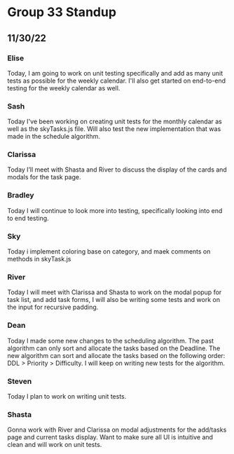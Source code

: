 # Group 33 Standup
## 11/30/22

### Elise
Today, I am going to work on unit testing specifically and add as many unit tests as possible for the weekly calendar. I'll also get started on end-to-end testing for the weekly calendar as well.

### Sash
Today I've been working on creating unit tests for the monthly calendar as well as the skyTasks.js file. Will also test the new implementation that was made in the schedule algorithm.

### Clarissa
Today I’ll meet with Shasta and River to discuss the display of the cards and modals for the task page.

### Bradley
Today I will continue to look more into testing, specifically looking into end to end testing.

### Sky
Today i implement coloring base on category, and maek comments on methods in skyTask.js

### River
Today I will meet with Clarissa and Shasta to work on the modal popup for task list, and add task forms, I will also be writing some tests and work on the input for recursive padding.

### Dean
Today I made some new changes to the scheduling algorithm. The past algorithm can only sort and allocate the tasks based on the Deadline. The new algorithm can sort and allocate the tasks based on the following order: DDL > Priority > Difficulty. I will keep on writing new tests for the algorithm.

### Steven
Today I plan to work on writing unit tests.

### Shasta
Gonna work with River and Clarissa on modal adjustments for the add/tasks page and current tasks display. Want to make sure all UI is intuitive and clean and will work on unit tests.